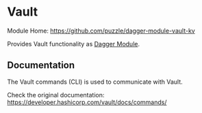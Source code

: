 # Vault

Module Home: https://github.com/puzzle/dagger-module-vault-kv

Provides Vault functionality as [Dagger Module](https://daggerverse.dev/).

## Documentation

The Vault commands (CLI) is used to communicate with Vault.

Check the original documentation: https://developer.hashicorp.com/vault/docs/commands/
